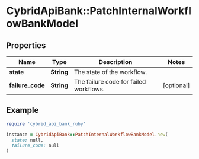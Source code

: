 # CybridApiBank::PatchInternalWorkflowBankModel

## Properties

| Name | Type | Description | Notes |
| ---- | ---- | ----------- | ----- |
| **state** | **String** | The state of the workflow. |  |
| **failure_code** | **String** | The failure code for failed workflows. | [optional] |

## Example

```ruby
require 'cybrid_api_bank_ruby'

instance = CybridApiBank::PatchInternalWorkflowBankModel.new(
  state: null,
  failure_code: null
)
```

